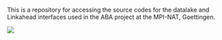 This is a repository for accessing the source codes for the datalake and Linkahead interfaces used in the ABA project at the MPI-NAT, Goettingen.

![](https://imgur.com/aWR5c09)
